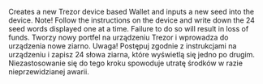 Creates a new Trezor device based Wallet and inputs a new seed into the device. Note! Follow the instructions on the device and write down the 24 seed words displayed one at a time. Failure to do so will result in loss of funds.
Tworzy nowy portfel na urządzeniu Trezor i wprowadza do urządzenia nowe ziarno. Uwaga! Postępuj zgodnie z instrukcjami na urządzeniu i zapisz 24 słowa ziarna, które wyświetlą się jedno po drugim. Niezastosowanie się do tego kroku spowoduje utratę środków w razie nieprzewidzianej awarii.
